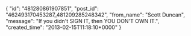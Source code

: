  {
   "id": "481280861907851",
   "post_id": "462493170453287_481209285248342",
   "from_name": "Scott Duncan",
   "message": "If you didn't SIGN IT, then YOU DON'T OWN IT.",
   "created_time": "2013-02-15T11:18:10+0000"
 }

